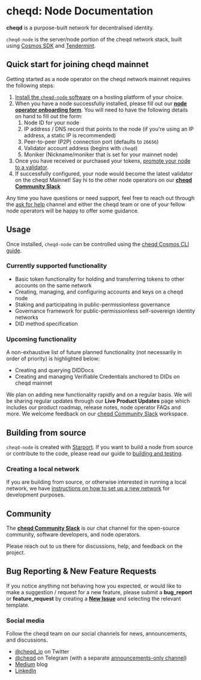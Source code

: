 # cheqd: Node Documentation

**cheqd** is a purpose-built network for decentralised identity.

`cheqd-node` is the server/node portion of the cheqd network stack, built using [Cosmos SDK](https://github.com/cosmos/cosmos-sdk) and [Tendermint](https://github.com/tendermint/tendermint).

## Quick start for joining cheqd mainnet

Getting started as a node operator on the cheqd network mainnet requires the following steps:

1. [Install the `cheqd-node` software](docs/setup-and-configure/readme.md) on a hosting platform of your choice.
2. When you have a node successfully installed, please fill out our [**node operator onboarding form**](http://cheqd.link/mainnet-onboarding). You will need to have the following details on hand to fill out the form:
   1. Node ID for your node
   2. IP address / DNS record that points to the node \(if you're using an IP address, a static IP is recommended\)
   3. Peer-to-peer \(P2P\) connection port \(defaults to `26656`\)
   4. Validator account address (begins with `cheqd`)
   5. Moniker (Nickname/moniker that is set for your mainnet node)
3. Once you have received or purchased your tokens, [promote your node to a validator](docs/setup-and-configure/configure-new-validator.md).
4. If successfully configured, your node would become the latest validator on the cheqd Mainnet! Say hi to the other node operators on our [**cheqd Community Slack**](http://cheqd.link/join-cheqd-slack)

Any time you have questions or need support, feel free to reach out through the [ask for help](https://cheqd-community.slack.com/archives/C02AQ9UK4HY) channel and either the cheqd team or one of your fellow node operators will be happy to offer some guidance. 

## Usage

Once installed, `cheqd-node` can be controlled using the [cheqd Cosmos CLI guide](docs/cheqd-cli/readme.md).

### Currently supported functionality

* Basic token functionality for holding and transferring tokens to other accounts on the same network
* Creating, managing, and configuring accounts and keys on a cheqd node
* Staking and participating in public-permissionless governance
* Governance framework for public-permissionless self-sovereign identity networks
* DID method specification

### Upcoming functionality

A non-exhaustive list of future planned functionality \(not necessarily in order of priority\) is highlighted below:

* Creating and querying DIDDocs
* Creating and managing Verifiable Credentials anchored to DIDs on cheqd mainnet

We plan on adding new functionality rapidly and on a regular basis. We will be sharing regular updates through our **Live Product Updates** page which includes our product roadmap, release notes, node operator FAQs and more. We welcome feedback on our [cheqd Community Slack](http://cheqd.link/join-cheqd-slack) workspace.

## Building from source

`cheqd-node` is created with [Starport](https://github.com/tendermint/starport). If you want to build a node from source or contribute to the code, please read our guide to [building and testing](https://github.com/cheqd/cheqd-node/tree/f74ec3e0ad08adcf2e4173de80dbd9442edc337e/docs/building-and-testing.md).

### Creating a local network

If you are building from source, or otherwise interested in running a local network, we have [instructions on how to set up a new network](https://github.com/cheqd/cheqd-node/tree/f74ec3e0ad08adcf2e4173de80dbd9442edc337e/docs/setting-up-a-new-network.md) for development purposes.

## Community

The [**cheqd Community Slack**](http://cheqd.link/join-cheqd-slack) is our chat channel for the open-source community, software developers, and node operators.

Please reach out to us there for discussions, help, and feedback on the project.

## Bug Reporting & New Feature Requests 

If you notice anything not behaving how you expected, or would like to make a suggestion / request for a new feature, please submit a **bug_report** or **feature_request**  by creating a [**New Issue**](https://github.com/cheqd/cheqd-node/issues/new/choose) and selecting the relevant template. 


### Social media

Follow the cheqd team on our social channels for news, announcements, and discussions.

* [@cheqd\_io](https://twitter.com/cheqd_io) on Twitter
* [@cheqd](https://t.me/cheqd) on Telegram \(with a separate [announcements-only channel](https://t.me/cheqd_announcements)\)
* [Medium](https://blog.cheqd.io/) blog
* [LinkedIn](http://cheqd.link/linkedin)

